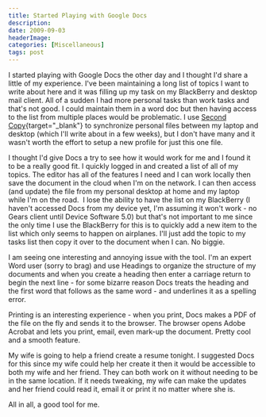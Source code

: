 ```yaml
---
title: Started Playing with Google Docs
description: 
date: 2009-09-03
headerImage: 
categories: [Miscellaneous]
tags: post
---
```


I started playing with Google Docs the other day and I thought I'd share a little of my experience. I've been maintaining a long list of topics I want to write about here and it was filling up my task on my BlackBerry and desktop mail client. All of a sudden I had more personal tasks than work tasks and that's not good. I could maintain them in a word doc but then having access to the list from multiple places would be problematic. I use [Second Copy](http://centered.com/){target="_blank"} to synchronize personal files between my laptop and desktop (which I'll write about in a few weeks), but I don't have many and it wasn't worth the effort to setup a new profile for just this one file.

I thought I'd give Docs a try to see how it would work for me and I found it to be a really good fit. I quickly logged in and created a list of all of my topics. The editor has all of the features I need and I can work locally then save the document in the cloud when I'm on the network. I can then access (and update) the file from my personal desktop at home and my laptop while I'm on the road.  I lose the ability to have the list on my BlackBerry (I haven't accessed Docs from my device yet, I'm assuming it won't work - no Gears client until Device Software 5.0) but that's not important to me since the only time I use the BlackBerry for this is to quickly add a new item to the list which only seems to happen on airplanes. I'll just add the topic to my tasks list then copy it over to the document when I can. No biggie.

I am seeing one interesting and annoying issue with the tool. I'm an expert Word user (sorry to brag) and use Headings to organize the structure of my documents and when you create a heading then enter a carriage return to begin the next line - for some bizarre reason Docs treats the heading and the first word that follows as the same word - and underlines it as a spelling error.

Printing is an interesting experience - when you print, Docs makes a PDF of the file on the fly and sends it to the browser. The browser opens Adobe Acrobat and lets you print, email, even mark-up the document. Pretty cool and a smooth feature.

My wife is going to help a friend create a resume tonight. I suggested Docs for this since my wife could help her create it then it would be accessible to both my wife and her friend. They can both work on it without needing to be in the same location. If it needs tweaking, my wife can make the updates and her friend could read it, email it or print it no matter where she is.

All in all, a good tool for me.